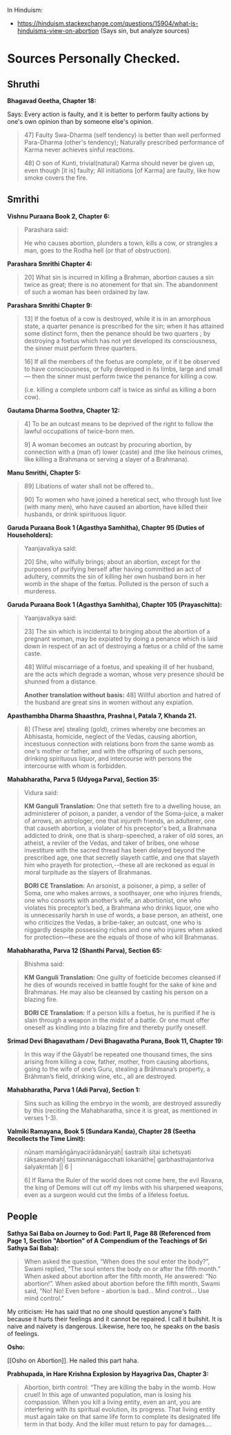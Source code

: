 In Hinduism:

- https://hinduism.stackexchange.com/questions/15904/what-is-hinduisms-view-on-abortion (Says sin, but analyze sources)

# Sources Personally Checked.

## Shruthi

**Bhagavad Geetha, Chapter 18:**

Says: Every action is faulty, and it is better to perform faulty actions by one's own opinion than by someone else's opinion.

> 47] Faulty Swa-Dharma (self tendency) is better than well performed Para-Dharma (other's tendency); Naturally prescribed performance of Karma never achieves sinful reactions.
> 
> 48] O son of Kunti, trivial(natural) Karma should never be given up, even though [it is] faulty; All initiations [of Karma] are faulty, like how smoke covers the fire.

## Smrithi

**Vishnu Puraana Book 2, Chapter 6:**

> Parashara said:
> 
> He who causes abortion, plunders a town, kills a cow, or strangles a man, goes to the Rodha hell (or that of obstruction).

**Parashara Smrithi Chapter 4:**

> 20] What sin is incurred in killing a Brahman, abortion causes a sin twice as great; there is no atonement for that sin. The abandonment of such a woman has been ordained by law.

**Parashara Smrithi Chapter 9:**

> 13]  If the foetus of a cow is destroyed, while it is in an amorphous state, a quarter penance is prescribed for the sin; when it has attained some distinct form, then the penance should be two quarters ; by destroying a foetus which has not yet developed its consciousness, the sinner must perform three quarters.
> 
> 16] If all the members of the foetus are complete, or if it be observed to have consciousness, or fully developed in its limbs, large and small — then the sinner must perform twice the penance for killing a cow.
> 
> (i.e. killing a complete unborn calf is twice as sinful as killing a born cow).

**Gautama Dharma Soothra, Chapter 12:**

> 4] To be an outcast means to be deprived of the right to follow the lawful occupations of twice-born men.
> 
> 9] A woman becomes an outcast by procuring abortion, by connection with a (man of) lower (caste) and (the like heinous crimes, like killing a Brahmana or serving a slayer of a Brahmana).

**Manu Smrithi, Chapter 5:**

> 89] Libations of water shall not be offered to..
> 
> 90] To women who have joined a heretical sect, who through lust live (with many men), who have caused an abortion, have killed their husbands, or drink spirituous liquor.

**Garuda Puraana Book 1 (Agasthya Samhitha), Chapter 95 (Duties of Householders):**

>  Yaanjavalkya said:
>  
>  20] She, who wilfully brings; about an abortion, except for the purposes of purifying herself after having committed an act of adultery, commits the sin of killing her own husband born in her womb in the shape of the fœtus. Polluted is the person of such a murderess.

**Garuda Puraana Book 1 (Agasthya Samhitha), Chapter 105 (Prayaschitta):**

> Yaanjavalkya said:
> 
> 23] The sin which is incidental to bringing about the abortion of a pregnant woman, may be expiated by doing a penance which is laid down in respect of an act of destroying a fœtus or a child of the same caste.
> 
> 48] Wilful miscarriage of a foetus, and speaking ill of her husband, are the acts which degrade a woman, whose very presence should be shunned from a distance.
> 
> **Another translation without basis:**
> 48] Willful abortion and hatred of the husband are great sins in women without any expiation.

**Apasthambha Dharma Shaasthra, Prashna I, Patala 7, Khanda 21.**

> 8] (These are) stealing (gold), crimes whereby one becomes an Abhisasta, homicide, neglect of the Vedas, causing abortion, incestuous connection with relations born from the same womb as one's mother or father, and with the offspring of such persons, drinking spirituous liquor, and intercourse with persons the intercourse with whom is forbidden.

**Mahabharatha, Parva 5 (Udyoga Parva), Section 35:**

> Vidura said:
> 
> **KM Ganguli Translation:**
> One that setteth fire to a dwelling house, an administerer of poison, a pander, a vendor of the Soma-juice, a maker of arrows, an astrologer, one that injureth friends, an adulterer, one that causeth abortion, a violater of his preceptor's bed, a Brahmana addicted to drink, one that is sharp-speeched, a raker of old sores, an atheist, a reviler of the Vedas, and taker of bribes, one whose investiture with the sacred thread has been delayed beyond the prescribed age, one that secretly slayeth cattle, and one that slayeth him who prayeth for protection,--these all are reckoned as equal in moral turpitude as the slayers of Brahmanas.
> 
> **BORI CE Translation:**
> An arsonist, a poisoner, a pimp, a seller of Soma, one who makes arrows, a soothsayer, one who injures friends, one who consorts with another’s wife, an abortionist, one who violates his preceptor’s bed, a Brahmana who drinks liquor, one who is unnecessarily harsh in use of words, a base person, an atheist, one who criticizes the Vedas, a bribe-taker, an outcast, one who is niggardly despite possessing riches and one who injures when asked for protection—these are the equals of those of who kill Brahmanas.

**Mahabharatha, Parva 12 (Shanthi Parva), Section 65:**

> Bhishma said:
> 
> **KM Ganguli Translation:**
> One guilty of foeticide becomes cleansed if he dies of wounds received in battle fought for the sake of kine and Brahmanas. He may also be cleansed by casting his person on a blazing fire.
> 
> **BORI CE Translation:**
> If a person kills a foetus, he is purified if he is slain through a weapon in the midst of a battle. Or one must offer oneself as kindling into a blazing fire and thereby purify oneself.

**Srimad Devi Bhagavatham / Devi Bhagavatha Purana, Book 11, Chapter 19:**

> In this way if the Gâyatrî be repeated one thousand times, the sins arising from killing a cow, father, mother, from causing abortions, going to the wife of one’s Guru, stealing a Brâhmana’s property, a Brâhman’s field, drinking wine, etc., all are destroyed.

**Mahabharatha, Parva 1 (Adi Parva), Section 1:**

> Sins such as killing the embryo in the womb, are destroyed assuredly by this (reciting the Mahabharatha, since it is great, as mentioned in verses 1-3).

**Valmiki Ramayana, Book 5 (Sundara Kanda), Chapter 28 (Seetha Recollects the Time Limit):**

> nūnaṃ mamāṅgānyacirādanāryaḥ| śastraiḥ śitai śchetsyati rākṣasendraḥ| tasminnanāgacchati lokanāthe| garbhasthajantoriva śalyakṛntaḥ || 6 |
> 
> 6] If Rama the Ruler of the world does not come here, the evil Ravana, the king of Demons will cut off my limbs with his sharpened weapons, even as a surgeon would cut the limbs of a lifeless foetus.
## People

**Sathya Sai Baba on Journey to God: Part II, Page 88 (Referenced from Page 1, Section "Abortion" of A Compendium of the Teachings of Sri Sathya Sai Baba):**

> When asked the question, “When does the soul enter the body?”, Swami replied, “The soul enters the body on or after the fifth month.” When asked about abortion after the fifth month, He answered: “No abortion!”. When asked about abortion before the fifth month, Swami said, “No! No! Even before - abortion is bad... Mind control... Use mind control."

My criticism: He has said that no one should question anyone's faith because it hurts their feelings and it cannot be repaired. I call it bullshit. It is naive and naivety is dangerous. Likewise, here too, he speaks on the basis of feelings.

**Osho:**

[[Osho on Abortion]]. He nailed this part haha.

**Prabhupada, in Hare Krishna Explosion by Hayagriva Das, Chapter 3:**

> Abortion, birth control: “They are killing the baby in the womb. How cruel! In this age of unwanted population, man is losing his compassion. When you kill a living entity, even an ant, you are interfering with its spiritual evolution, its progress. That living entity must again take on that same life form to complete its designated life term in that body. And the killer must return to pay for damages.…